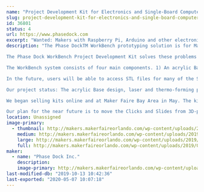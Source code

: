 ```yaml
---
name: "Project Development Kit for Electronics and Single-Board Computer Projects"
slug: project-development-kit-for-electronics-and-single-board-computer-projects
id: 36801
status: 4
url: https://www.phasedock.com
excerpt: "Wanted: Makers with Raspberry Pi, Arduino and other electronics projects. The WorkBench Project Development Kit protects your electronics, and makes it easy to manage and transport your project. Plus - you'll be proud to show it off!"
description: "The Phase DockTM WorkBench prototyping solution is for Makers who are working with electronics and single-board computers such as Raspberry Pis and Arduinos. Many times electronics are screwed down to pieces of plywood, or not secured to anything. Screws in plywood make it hard to adjust the placement of components; failing to secure the project leaves it vulnerable to wires pulling out, or pieces getting lost. We have Maker friends who have moderate to large projects underway -- who simply cannot move their projects for fear of breaking a connection.

The Phase Dock WorkBench Project Development Kit solves these problems by creating a modular component-mounting system that lets Makers quickly assemble a wide variety of electronic components in exactly the right position to improve the wiring and button-pushing action. The WorkBench also protects the finished project with a sturdy cover, making it easy to slide the project into a backpack, toss it onto the front seat of a car, or into a box for shipping. And as a bonus, it makes every project look great/fabulous/snazzy/professional/cool/space-shippy, so everyone from a 7-year-old prodigy to a professional engineer can share their work with pride.

The WorkBench system consists of four main components. 1) An acrylic Base with a matrix of holes at precise intervals. 2) Four-legged plastic platforms we call \"Clicks.\" The Clicks securely click into the Base, and can easily be released, moved and repositioned to adjust the placement of the project components on the Base. 3) Plastic adapters that slide onto the Clicks. Single-board computers, sensors, breadboards, and other electronic components can be mounted onto these adapters, which we call \"Slides\". 4) A clear acrylic Cover that snaps onto the Base to protect the entire project and make it easy to transport. 

In the future, users will be able to access STL files for many of the Slides, and be able to design and 3D-print a customized Slide that will then attach to one of the standard Clicks. 

Our project status: The acrylic Base design, laser and thermo-forming production are complete and proven. 3D-printed versions of the Clicks and Slides are complete; these are being used by a number of Makers, Professional Engineers, and STEM Educators with their own electronic projects. 

We began selling kits online and at Maker Faire Bay Area in May. The kit include one Base, one Cover, five Clicks and three Slides, as well as a packet with screws, nuts, and other small parts that make the kit instantly usable. Just add your electronics! 

Our plan for the near future is to move the Clicks and Slides from 3D-printed to injection-molded versions. This will make stronger and better performing versions available at a lower cost to users."
location: Unassigned
image-primary:
  - thumbnail: http://makers.makerfaireorlando.com/wp-content/uploads/2019/08/IMG_1282-150x150.jpg
    medium: http://makers.makerfaireorlando.com/wp-content/uploads/2019/08/IMG_1282-300x225.jpg
    large: http://makers.makerfaireorlando.com/wp-content/uploads/2019/08/IMG_1282-1024x768.jpg
    full: http://makers.makerfaireorlando.com/wp-content/uploads/2019/08/IMG_1282.jpg
maker:
  - name: "Phase Dock Inc."
    description:
    image-primary: http://makers.makerfaireorlando.com/wp-content/uploads/2019/08/Logo_Phase-Dock__Special-Use-Square_CMYK.jpg
last-modified-db: "2019-10-13 10:42:36"
last-exported: "2020-05-07 10:07:18"
---
```

